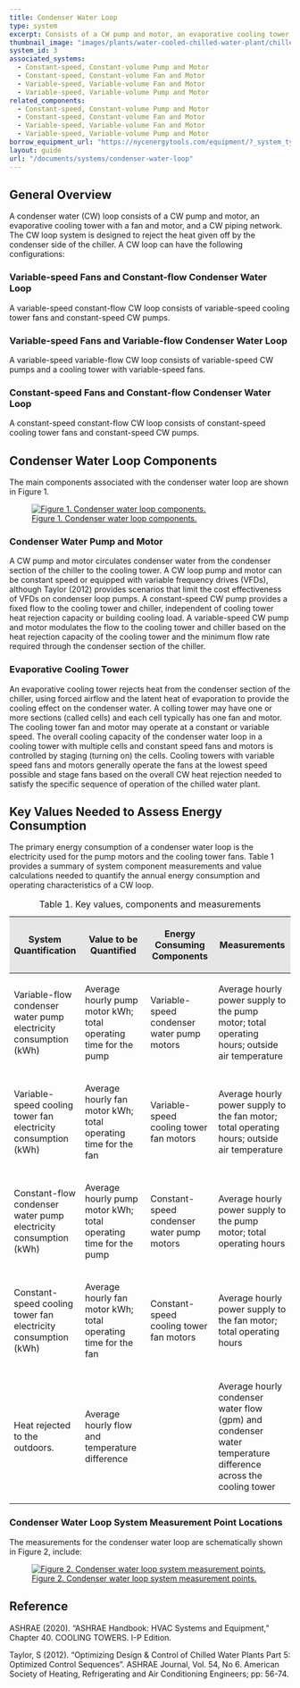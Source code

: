 ```yaml
---
title: Condenser Water Loop
type: system
excerpt: Consists of a CW pump and motor, an evaporative cooling tower with a fan and motor, and a CW piping network.
thumbnail_image: "images/plants/water-cooled-chilled-water-plant/chilled-water-plant-overview.jpeg"
system_id: 3
associated_systems:
  - Constant-speed, Constant-volume Pump and Motor
  - Constant-speed, Constant-volume Fan and Motor
  - Variable-speed, Variable-volume Fan and Motor
  - Variable-speed, Variable-volume Pump and Motor
related_components:
  - Constant-speed, Constant-volume Pump and Motor
  - Constant-speed, Constant-volume Fan and Motor
  - Variable-speed, Variable-volume Fan and Motor
  - Variable-speed, Variable-volume Pump and Motor
borrow_equipment_url: "https://nycenergytools.com/equipment/?_system_type=condenser-water-loop"
layout: guide
url: "/documents/systems/condenser-water-loop"
---
```


## General Overview

A condenser water (CW) loop consists of a CW pump and motor, an evaporative cooling tower with a fan and motor, and a CW piping network. The CW loop system is designed to reject the heat given off by the condenser side of the chiller. A CW loop can have the following configurations:

### Variable-speed Fans and Constant-flow Condenser Water Loop

A variable-speed constant-flow CW loop consists of variable-speed cooling tower fans and constant-speed CW pumps. 

### Variable-speed Fans and Variable-flow Condenser Water Loop

A variable-speed variable-flow CW loop consists of variable-speed CW pumps and a cooling tower with variable-speed fans. 

### Constant-speed Fans and Constant-flow Condenser Water Loop

A constant-speed constant-flow CW loop consists of constant-speed cooling tower fans and constant-speed CW pumps.

## Condenser Water Loop Components

The main components associated with the condenser water loop are shown in Figure 1.

<a href="/images/systems/chilled-water-loop/WCC-HE-economizer-2ndary-pump-Final-06132023.jpg">
<figure class="figure mb-3 mt-3">
  <img src="/images/systems/chilled-water-loop/WCC-HE-economizer-2ndary-pump-Final-06132023.jpg" class="figure-img img-fluid rounded" alt="Figure 1. Condenser water loop components.">
  <figcaption class="figure-caption text-left">Figure 1. Condenser water loop components.</figcaption>
</figure>
</a>

### Condenser Water Pump and Motor
A CW pump and motor circulates condenser water from the condenser section of the chiller to the cooling tower. A CW loop pump and motor can be constant speed or equipped with variable frequency drives (VFDs), although Taylor (2012) provides scenarios that limit the cost effectiveness of VFDs on condenser loop pumps. 
A constant-speed CW pump provides a fixed flow to the cooling tower and chiller, independent of cooling tower heat rejection capacity or building cooling load. A variable-speed CW pump and motor modulates the flow to the cooling tower and chiller based on the heat rejection capacity of the cooling tower and the minimum flow rate required through the condenser section of the chiller.


### Evaporative Cooling Tower

An evaporative cooling tower rejects heat from the condenser section of the chiller, using forced airflow and the latent heat of evaporation to provide the cooling effect on the condenser water. A colling tower may have one or more sections (called cells) and each cell typically has one fan and motor. The cooling tower fan and motor may operate at a constant or variable speed. 
The overall cooling capacity of the condenser water loop in a cooling tower with multiple cells and constant speed fans and motors is controlled by staging (turning on) the cells. Cooling towers with variable speed fans and motors generally operate the fans at the lowest speed possible and stage fans based on the overall CW heat rejection needed to satisfy the specific sequence of operation of the chilled water plant. 

## Key Values Needed to Assess Energy Consumption

The primary energy consumption of a condenser water loop is the electricity used for the pump motors and the cooling tower fans. Table 1 provides a summary of system component measurements and value calculations needed to quantify the annual energy consumption and operating characteristics of a CW loop.

<table cellspacing="0" cellpadding="7">
    <caption>Table 1. Key values, components and measurements</caption>
    <thead>
        <tr>
            <th width="17.699115044247787%" bgcolor="#e7e6e6">
                <p><strong>System Quantification</strong></p>
            </th>
            <th width="26.902654867256636%" bgcolor="#e7e6e6">
                <p><strong>Value to be Quantified</strong></p>
            </th>
            <th width="26.371681415929203%" bgcolor="#e7e6e6">
                <p><strong>Energy Consuming Components</strong></p>
            </th>
            <th width="29.02654867256637%" bgcolor="#e7e6e6">
                <p><strong>Measurements</strong></p>
            </th>
        </tr>
    </thead>
    <tbody>
        <tr>
            <td width="17.699115044247787%">
                <p>Variable-flow condenser water pump electricity consumption (kWh)</p>
            </td>
            <td width="26.902654867256636%">
                <p>Average hourly pump motor kWh; total operating time for the pump</p>
            </td>
            <td width="26.371681415929203%">
                <p>Variable-speed condenser water pump motors</p>
            </td>
            <td width="29.02654867256637%">
                <p>Average hourly power supply to the pump motor; total operating hours; outside air temperature</p>
            </td>
        </tr>
        <tr>
            <td width="17.699115044247787%">
                <p>Variable-speed cooling tower fan electricity consumption (kWh)</p>
            </td>
            <td width="26.902654867256636%">
                <p>Average hourly fan motor kWh; total operating time for the fan</p>
            </td>
            <td width="26.371681415929203%">
                <p>Variable-speed cooling tower fan motors</p>
            </td>
            <td width="29.02654867256637%">
                <p>Average hourly power supply to the fan motor; total operating hours; outside air temperature</p>
            </td>
        </tr>
        <tr>
            <td width="17.699115044247787%">
                <p>Constant-flow condenser water pump electricity consumption (kWh)</p>
            </td>
            <td width="26.902654867256636%">
                <p>Average hourly pump motor kWh; total operating time for the pump</p>
            </td>
            <td width="26.371681415929203%">
                <p>Constant-speed condenser water pump motors</p>
            </td>
            <td width="29.02654867256637%">
                <p>Average hourly power supply to the pump motor; total operating hours</p>
            </td>
        </tr>
        <tr>
            <td width="17.699115044247787%">
                <p>Constant-speed cooling tower fan electricity consumption (kWh)</p>
            </td>
            <td width="26.902654867256636%">
                <p>Average hourly fan motor kWh; total operating time for the fan</p>
            </td>
            <td width="26.371681415929203%">
                <p>Constant-speed cooling tower fan motors</p>
            </td>
            <td width="29.02654867256637%">
                <p>Average hourly power supply to the fan motor; total operating hours</p>
            </td>
        </tr>
        <tr>
            <td width="17.699115044247787%">
                <p>Heat rejected to the outdoors.</p>
            </td>
            <td width="26.902654867256636%">
                <p>Average hourly flow and temperature difference&nbsp;</p>
            </td>
            <td width="26.371681415929203%">
                <p><br></p>
            </td>
            <td width="29.02654867256637%">
                <p>Average hourly condenser water flow (gpm) and condenser water temperature difference across the cooling tower</p>
            </td>
        </tr>
    </tbody>
</table>

### Condenser Water Loop System Measurement Point Locations

The measurements for the condenser water loop are schematically shown in Figure 2, include:

<a href="/images/systems/condenser-water-loop/CW-Loop-Diagram-with-MP_ 11292022.jpg">
<figure class="figure mb-3 mt-3">
  <img src="/images/systems/condenser-water-loop/CW-Loop-Diagram-with-MP_ 11292022.jpg" class="figure-img img-fluid rounded" alt="Figure 2. Condenser water loop system measurement points.">
  <figcaption class="figure-caption text-left">Figure 2. Condenser water loop system measurement points.</figcaption>
</figure>
</a>

## Reference

ASHRAE (2020). “ASHRAE Handbook: HVAC Systems and Equipment,” Chapter 40. COOLING TOWERS. I-P Edition.

Taylor, S (2012). “Optimizing Design & Control of Chilled Water Plants Part 5: Optimized Control Sequences”. ASHRAE Journal, Vol. 54, No 6. American Society of Heating, Refrigerating and Air Conditioning Engineers; pp: 56-74.